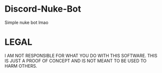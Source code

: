 # Discord-Nuke-Bot
Simple nuke bot lmao

# LEGAL
   I AM NOT RESPONSIBLE FOR WHAT YOU DO WITH THIS SOFTWARE. THIS IS JUST A PROOF OF CONCEPT AND IS NOT MEANT TO BE USED TO HARM OTHERS.
